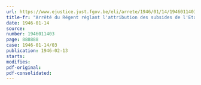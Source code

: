 ```yaml
---
url: https://www.ejustice.just.fgov.be/eli/arrete/1946/01/14/1946011403/justel
title-fr: "Arrêté du Régent réglant l'attribution des subsides de l'Etat en faveur des services d'assurance mutualiste libre"
date: 1946-01-14
source:
number: 1946011403
page: 888888
case: 1946-01-14/03
publication: 1946-02-13
starts:
modifies:
pdf-original:
pdf-consolidated:
---
```


